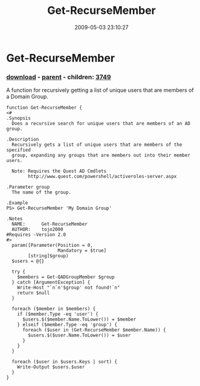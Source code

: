 ﻿---
pid:            1077
poster:         tojo2000
title:          Get-RecurseMember
date:           2009-05-03 23:10:27
format:         posh
parent:         1076
parent:         1076
children:       3749
---

# Get-RecurseMember

### [download](1077.ps1) - [parent](1076.md) - children: [3749](3749.md)

A function for recursively getting a list of unique users that are members of a Domain Group.

```posh
function Get-RecurseMember {
<#
.Synopsis
  Does a recursive search for unique users that are members of an AD group.

.Description
  Recursively gets a list of unique users that are members of the specified 
  group, expanding any groups that are members out into their member users.

  Note: Requires the Quest AD Cmdlets
        http://www.quest.com/powershell/activeroles-server.aspx

.Parameter group
  The name of the group.

.Example
PS> Get-RecurseMember 'My Domain Group'

.Notes
  NAME:      Get-RecurseMember
  AUTHOR:    tojo2000
#Requires -Version 2.0
#>
  param([Parameter(Position = 0,
                   Mandatory = $true]
        [string]$group)
  $users = @{}
  
  try {
    $members = Get-QADGroupMember $group
  } catch [ArgumentException] {
    Write-Host "`n`n'$group' not found!`n"
    return $null
  }
  
  foreach ($member in $members) {
    if ($member.Type -eq 'user') {
      $users.$($member.Name.ToLower()) = $member
    } elseif ($member.Type -eq 'group') {
      foreach ($user in (Get-RecurseMember $member.Name)) {
        $users.$($user.Name.ToLower()) = $user
      }
    }
  }
  
  foreach ($user in $users.Keys | sort) {
    Write-Output $users.$user
  }
}
```
